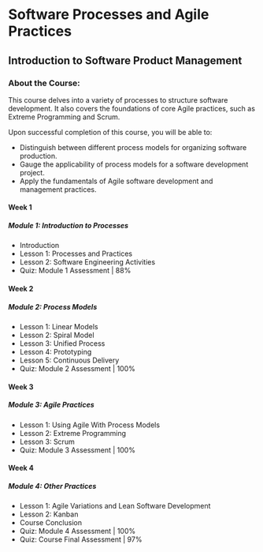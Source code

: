 # Software Processes and Agile Practices
## Introduction to Software Product Management
### About the Course:
This course delves into a variety of processes to structure software development. It also covers the foundations of core Agile practices, such as Extreme Programming and Scrum.

Upon successful completion of this course, you will be able to:

- Distinguish between different process models for organizing software production.
- Gauge the applicability of process models for a software development project.
- Apply the fundamentals of Agile software development and management practices.
 
#### Week 1
##### Module 1: Introduction to Processes
- Introduction
- Lesson 1: Processes and Practices
- Lesson 2: Software Engineering Activities
- Quiz: Module 1 Assessment | 88%

#### Week 2
##### Module 2: Process Models
- Lesson 1: Linear Models
- Lesson 2: Spiral Model
- Lesson 3: Unified Process
- Lesson 4: Prototyping
- Lesson 5: Continuous Delivery
- Quiz: Module 2 Assessment | 100%

#### Week 3
##### Module 3: Agile Practices
- Lesson 1: Using Agile With Process Models
- Lesson 2: Extreme Programming
- Lesson 3: Scrum
- Quiz: Module 3 Assessment | 100%

#### Week 4
##### Module 4: Other Practices
- Lesson 1: Agile Variations and Lean Software Development
- Lesson 2: Kanban
- Course Conclusion
- Quiz: Module 4 Assessment | 100%
- Quiz: Course Final Assessment | 97%